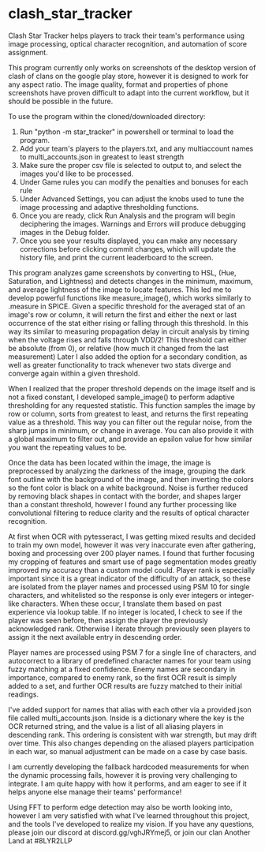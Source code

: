 # clash_star_tracker
Clash Star Tracker helps players to track their team's performance using
image processing, optical character recognition, and automation of score
assignment. 

This program currently only works on screenshots of the desktop version of
clash of clans on the google play store, however it is designed to work for
any aspect ratio. The image quality, format and properties of phone screenshots
have proven difficult to adapt into the current workflow, but it should be
possible in the future.

To use the program within the cloned/downloaded directory:
1. Run "python -m star_tracker" in powershell or terminal to load the program.
2. Add your team's players to the players.txt, and any multiaccount names to
   multi_accounts.json in greatest to least strength
3. Make sure the proper csv file is selected to output to, and select the
   images you'd like to be processed.
4. Under Game rules you can modify the penalties and bonuses for each rule
5. Under Advanced Settings, you can adjust the knobs used to tune the image
   processing and adaptive thresholding functions.
6. Once you are ready, click Run Analysis and the program will begin
   deciphering the images. Warnings and Errors will produce debugging images
   in the Debug folder.
7. Once you see your results displayed, you can make any necessary corrections
   before clicking commit changes, which will update the history file, and
   print the current leaderboard to the screen.

This program analyzes game screenshots by converting to HSL, (Hue, Saturation,
and Lightness) and detects changes in the minimum, maximum, and average
lightness of the image to locate features. This led me to develop powerful
functions like measure_image(), which works similarly to .measure in SPICE.
Given a specific threshold for the averaged stat of an image's row or column,
it will return the first and either the next or last occurrence of the stat
either rising or falling through this threshold. In this way its similar to
measuring propagation delay in circuit analysis by timing when the voltage
rises and falls through VDD/2! This threshold can either be absolute (from 0),
or relative  (how much it changed from the last measurement) Later I also added
the option for a secondary condition, as well as greater functionality to track
whenever two stats diverge and converge again within a given threshold.

When I realized that the proper threshold depends on the image itself and is
not a fixed constant, I developed sample_image() to perform adaptive
thresholding for any requested statistic. This function samples the
image by row or column, sorts from greatest to least, and returns the first
repeating value as a threshold. This way you can filter out the regular noise,
from the sharp jumps in minimum, or change in average. You can also provide it
with a global maximum to filter out, and provide an epsilon value for how
similar you want the repeating values to be.

Once the data has been located within the image, the image is preprocessed by
analyzing the darkness of the image, grouping the dark font outline with the
background of the image, and then inverting the colors so the font color is
black on a white background. Noise is further reduced by removing black shapes
in contact with the border, and shapes larger than a constant threshold,
however I found any further processing like convolutional filtering to reduce
clarity and the results of optical character recognition.

At first when OCR with pytesseract, I was getting mixed results and decided to
train my own model, however it was very inaccurate even after gathering, boxing
and processing over 200 player names. I found that further focusing my cropping
of features and smart use of page segmentation modes greatly improved my
accuracy than a custom model could. Player rank is especially important since
it is a great indicator of the difficulty of an attack, so these are isolated
from the player names and processed using PSM 10 for single characters, and
whitelisted so the response is only ever integers or integer-like characters.
When these occur, I translate them based on past experience via lookup table.
If no integer is located, I check to see if the player was seen before, then
assign the player the previously acknowledged rank. Otherwise I iterate through
previously seen players to assign it the next available entry in descending
order.

Player names are processed using PSM 7 for a single line of characters, and
autocorrect to a library of predefined character names for your team using
fuzzy matching at a fixed confidence. Enemy names are secondary in importance,
compared to enemy rank, so the first OCR result is simply added to a set, and
further OCR results are fuzzy matched to their initial readings.

I've added support for names that alias with each other via a provided
json file called multi_accounts.json. Inside is a dictionary where the key
is the OCR returned string, and the value is a list of all aliasing players in
descending rank. This ordering is consistent with war strength, but may drift
over time. This also changes depending on the aliased players participation
in each war, so manual adjustment can be made on a case by case basis.

I am currently developing the fallback hardcoded measurements for when the
dynamic processing fails, however it is proving very challenging to integrate.
I am quite happy with how it performs, and am eager to see if it helps anyone
else manage their teams' performance!

Using FFT to perform edge detection may also be worth looking into, however I
am very satisfied with what I've learned throughout this project, and the tools
I've developed to realize my vision. If you have any questions, please join our
discord at discord.gg/vghJRYmej5, or join our clan Another Land at #8LYR2LLP
